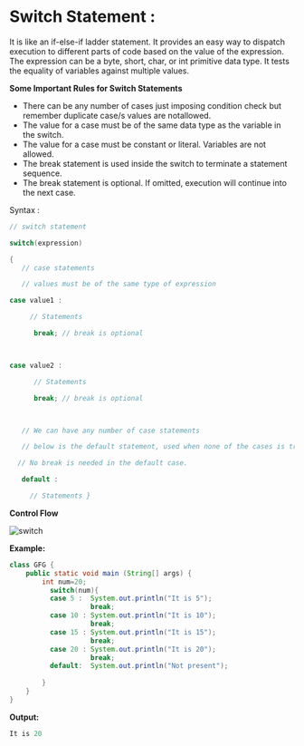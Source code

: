


# Switch Statement :

It is like an if-else-if ladder statement. It provides an easy way to dispatch execution to different parts of code based on the value of the expression. The expression can be a byte, short, char, or int primitive data type. It tests the equality of variables against multiple values.

**Some Important Rules for Switch Statements**

- There can be any number of cases just imposing condition check but remember duplicate case/s values are notallowed.
- The value for a case must be of the same data type as the variable in the switch.
- The value for a case must be constant or literal. Variables are not allowed.
- The break statement is used inside the switch to terminate a statement sequence.
- The break statement is optional. If omitted, execution will continue into the next case.
  
Syntax :

~~~java
// switch statement 

switch(expression)

{
   // case statements

   // values must be of the same type of expression

case value1 :

     // Statements

      break; // break is optional



case value2 :

      // Statements

      break; // break is optional



   // We can have any number of case statements

   // below is the default statement, used when none of the cases is true. 

  // No break is needed in the default case.

   default :

     // Statements }

~~~

**Control Flow**

![switch](https://github.com/rhushikesh2000/JAVA_TUTORIAL_/assets/124034778/658efce6-1f59-4c4c-bd49-26e33845f054)

**Example:**

~~~java
class GFG {
    public static void main (String[] args) {
        int num=20;
          switch(num){
          case 5 :  System.out.println("It is 5");
                    break;
          case 10 : System.out.println("It is 10");
                    break;
          case 15 : System.out.println("It is 15");
                    break;
          case 20 : System.out.println("It is 20");
                    break;
          default:  System.out.println("Not present");
             
        }
    }
}
~~~

**Output:**
~~~java
It is 20
~~~

